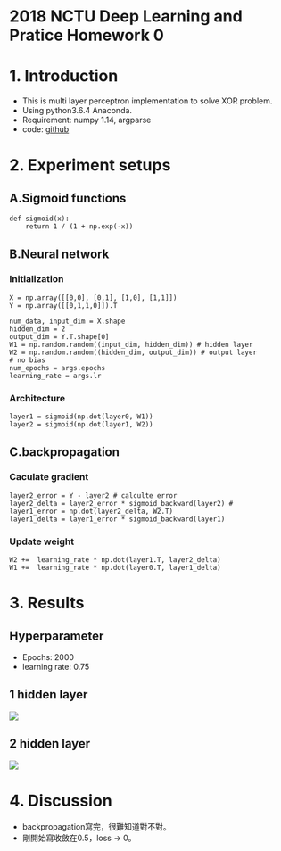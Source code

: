 # 2018 NCTU Deep Learning and Pratice Homework 0
# 1. Introduction
* This is multi layer perceptron implementation to solve XOR problem.
* Using python3.6.4 Anaconda.
* Requirement: numpy 1.14, argparse
* code: [github](https://github.com/chenys1995/NCTU_2018_DLP/tree/master/hw0)
# 2. Experiment setups
## A.Sigmoid functions
```
def sigmoid(x): 
    return 1 / (1 + np.exp(-x)) 
```
## B.Neural network
### Initialization
```
X = np.array([[0,0], [0,1], [1,0], [1,1]])
Y = np.array([[0,1,1,0]]).T

num_data, input_dim = X.shape
hidden_dim = 2
output_dim = Y.T.shape[0]
W1 = np.random.random((input_dim, hidden_dim)) # hidden layer
W2 = np.random.random((hidden_dim, output_dim)) # output layer
# no bias
num_epochs = args.epochs
learning_rate = args.lr
```
### Architecture
```
layer1 = sigmoid(np.dot(layer0, W1)) 
layer2 = sigmoid(np.dot(layer1, W2)) 
```
## C.backpropagation
### Caculate gradient
```
layer2_error = Y - layer2 # calculte error
layer2_delta = layer2_error * sigmoid_backward(layer2) # 
layer1_error = np.dot(layer2_delta, W2.T)
layer1_delta = layer1_error * sigmoid_backward(layer1)
```
### Update weight
```
W2 +=  learning_rate * np.dot(layer1.T, layer2_delta)
W1 +=  learning_rate * np.dot(layer0.T, layer1_delta)
```
# 3. Results
## Hyperparameter
* Epochs: 2000
* learning rate: 0.75
## 1 hidden layer
![](https://i.imgur.com/3oPMrIY.png)
## 2 hidden layer
![](https://i.imgur.com/MDVnvXA.png)
# 4. Discussion
* backpropagation寫完，很難知道對不對。
* 剛開始寫收斂在0.5，loss -> 0。


